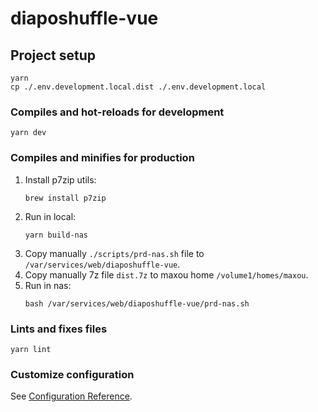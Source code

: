 # diaposhuffle-vue

## Project setup
```
yarn
cp ./.env.development.local.dist ./.env.development.local
```

### Compiles and hot-reloads for development
```
yarn dev
```

### Compiles and minifies for production
1. Install p7zip utils: 
    ```
    brew install p7zip
    ```
1. Run in local:
    ```
    yarn build-nas
    ```
1. Copy manually `./scripts/prd-nas.sh` file to `/var/services/web/diaposhuffle-vue`.
1. Copy manually 7z file `dist.7z` to maxou home `/volume1/homes/maxou`.
1. Run in nas:
    ```
    bash /var/services/web/diaposhuffle-vue/prd-nas.sh
    ```

### Lints and fixes files
```
yarn lint
```

### Customize configuration
See [Configuration Reference](https://cli.vuejs.org/config/).
